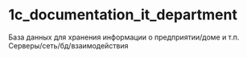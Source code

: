 # 1c_documentation_it_department

База данных для хранения информации о предприятии/доме и т.п.
Серверы/сеть/бд/взаимодействия
